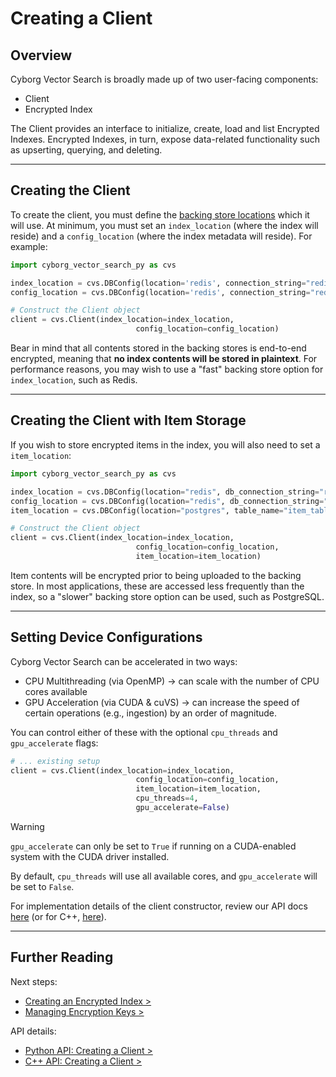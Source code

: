 # Creating a Client

## Overview

Cyborg Vector Search is broadly made up of two user-facing components:

- Client
- Encrypted Index

The Client provides an interface to initialize, create, load and list Encrypted Indexes. Encrypted Indexes, in turn, expose data-related functionality such as upserting, querying, and deleting.

---

## Creating the Client

To create the client, you must define the [backing store locations](../0.overview/0.2.storage-locations.md) which it will use. At minimum, you must set an `index_location` (where the index will reside) and a `config_location` (where the index metadata will reside). For example:

```python
import cyborg_vector_search_py as cvs

index_location = cvs.DBConfig(location='redis', connection_string="redis://localhost")
config_location = cvs.DBConfig(location='redis', connection_string="redis://localhost")

# Construct the Client object
client = cvs.Client(index_location=index_location, 
                            config_location=config_location)
```

Bear in mind that all contents stored in the backing stores is end-to-end encrypted, meaning that **no index contents will be stored in plaintext**. For performance reasons, you may wish to use a "fast" backing store option for `index_location`, such as Redis.

---

## Creating the Client with Item Storage

If you wish to store encrypted items in the index, you will also need to set a `item_location`:

```python
import cyborg_vector_search_py as cvs

index_location = cvs.DBConfig(location="redis", db_connection_string="redis://localhost")
config_location = cvs.DBConfig(location="redis", db_connection_string="redis://localhost")
item_location = cvs.DBConfig(location="postgres", table_name="item_table", db_connection_string="host=localhost dbname=postgres")

# Construct the Client object
client = cvs.Client(index_location=index_location, 
                            config_location=config_location,
                            item_location=item_location)
```

Item contents will be encrypted prior to being uploaded to the backing store. In most applications, these are accessed less frequently than the index, so a "slower" backing store option can be used, such as PostgreSQL.

---

## Setting Device Configurations

Cyborg Vector Search can be accelerated in two ways:

- CPU Multithreading (via OpenMP) -> can scale with the number of CPU cores available
- GPU Acceleration (via CUDA & cuVS) -> can increase the speed of certain operations (e.g., ingestion) by an order of magnitude.

You can control either of these with the optional `cpu_threads` and `gpu_accelerate` flags:

```python
# ... existing setup
client = cvs.Client(index_location=index_location, 
                            config_location=config_location,
                            item_location=item_location,
                            cpu_threads=4,
                            gpu_accelerate=False)
```

> [!WARNING]
> `gpu_accelerate` can only be set to `True` if running on a CUDA-enabled system with the CUDA driver installed.

By default, `cpu_threads` will use all available cores, and `gpu_accelerate` will be set to `False`.

For implementation details of the client constructor, review our API docs [here](../../reference/python/py-api.md#constructor) (or for C++, [here](../../reference/cpp/cpp-api.md#constructor)).

---

## Further Reading

Next steps:

- [Creating an Encrypted Index >](../2.encrypted-indexes/2.1.creating-encrypted-index.md)
- [Managing Encryption Keys >](./5.security-details/5.0.managing-keys.md)

API details:

- [Python API: Creating a Client >](../../reference/python/py-api.md#constructor)
- [C++ API: Creating a Client >](../../reference/cpp/cpp-api.md#constructor)